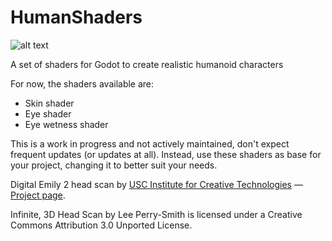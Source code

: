 # HumanShaders

![alt text](https://github.com/matmadness/HumanShaders/blob/main/splash_screen.png "Splash Screem")

A set of shaders for Godot to create realistic humanoid characters


For now, the shaders available are:

  - Skin shader
  - Eye shader
  - Eye wetness shader



This is a work in progress and not actively maintained, don't expect frequent updates (or updates at all). Instead, use these shaders as base for your project, changing it to better suit your needs.


Digital Emily 2 head scan by [USC Institute for Creative Technologies](https://ict.usc.edu/) — [Project page](https://vgl.ict.usc.edu/Data/DigitalEmily2/).

Infinite, 3D Head Scan by Lee Perry-Smith is licensed under a Creative Commons Attribution 3.0 Unported License.

